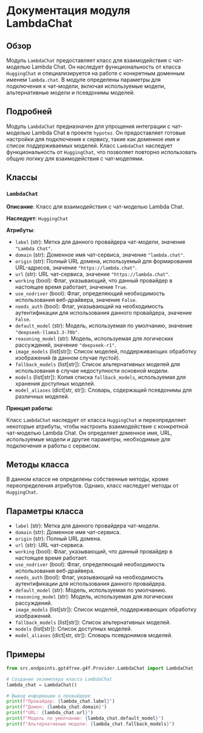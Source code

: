 # Документация модуля LambdaChat

## Обзор

Модуль `LambdaChat` предоставляет класс для взаимодействия с чат-моделью Lambda Chat. Он наследует функциональность от класса `HuggingChat` и специализируется на работе с конкретным доменным именем `lambda.chat`. В модуле определены параметры для подключения к чат-модели, включая используемые модели, альтернативные модели и псевдонимы моделей.

## Подробней

Модуль `LambdaChat` предназначен для упрощения интеграции с чат-моделью Lambda Chat в проекте `hypotez`. Он предоставляет готовые настройки для подключения к сервису, такие как доменное имя и список поддерживаемых моделей. Класс `LambdaChat` наследует функциональность от `HuggingChat`, что позволяет повторно использовать общую логику для взаимодействия с чат-моделями.

## Классы

### `LambdaChat`

**Описание**: Класс для взаимодействия с чат-моделью Lambda Chat.

**Наследует**: `HuggingChat`

**Атрибуты**:

- `label` (str): Метка для данного провайдера чат-модели, значение `"Lambda Chat"`.
- `domain` (str): Доменное имя чат-сервиса, значение `"lambda.chat"`.
- `origin` (str): Полный URL домена, используемый для формирования URL-адресов, значение `"https://lambda.chat"`.
- `url` (str): URL чат-сервиса, значение `"https://lambda.chat"`.
- `working` (bool): Флаг, указывающий, что данный провайдер в настоящее время работает, значение `True`.
- `use_nodriver` (bool): Флаг, определяющий необходимость использования веб-драйвера, значение `False`.
- `needs_auth` (bool): Флаг, указывающий на необходимость аутентификации для использования данного провайдера, значение `False`.
- `default_model` (str): Модель, используемая по умолчанию, значение `"deepseek-llama3.3-70b"`.
- `reasoning_model` (str): Модель, используемая для логических рассуждений, значение `"deepseek-r1"`.
- `image_models` (list[str]): Список моделей, поддерживающих обработку изображений (в данном случае пустой).
- `fallback_models` (list[str]): Список альтернативных моделей для использования в случае недоступности основной модели.
- `models` (list[str]): Копия списка `fallback_models`, используемая для хранения доступных моделей.
- `model_aliases` (dict[str, str]): Словарь, содержащий псевдонимы для различных моделей.

**Принцип работы**:

Класс `LambdaChat` наследует от класса `HuggingChat` и переопределяет некоторые атрибуты, чтобы настроить взаимодействие с конкретной чат-моделью Lambda Chat. Он определяет доменное имя, URL, используемые модели и другие параметры, необходимые для подключения и работы с сервисом.

## Методы класса

В данном классе не определены собственные методы, кроме переопределения атрибутов. Однако, класс наследует методы от `HuggingChat`.

## Параметры класса

- `label` (str): Метка для данного провайдера чат-модели.
- `domain` (str): Доменное имя чат-сервиса.
- `origin` (str): Полный URL домена.
- `url` (str): URL чат-сервиса.
- `working` (bool): Флаг, указывающий, что данный провайдер в настоящее время работает.
- `use_nodriver` (bool): Флаг, определяющий необходимость использования веб-драйвера.
- `needs_auth` (bool): Флаг, указывающий на необходимость аутентификации для использования данного провайдера.
- `default_model` (str): Модель, используемая по умолчанию.
- `reasoning_model` (str): Модель, используемая для логических рассуждений.
- `image_models` (list[str]): Список моделей, поддерживающих обработку изображений.
- `fallback_models` (list[str]): Список альтернативных моделей.
- `models` (list[str]): Список доступных моделей.
- `model_aliases` (dict[str, str]): Словарь псевдонимов моделей.

## Примеры

```python
from src.endpoints.gpt4free.g4f.Provider.LambdaChat import LambdaChat

# Создание экземпляра класса LambdaChat
lambda_chat = LambdaChat()

# Вывод информации о провайдере
print(f"Провайдер: {lambda_chat.label}")
print(f"Домен: {lambda_chat.domain}")
print(f"URL: {lambda_chat.url}")
print(f"Модель по умолчанию: {lambda_chat.default_model}")
print(f"Альтернативные модели: {lambda_chat.fallback_models}")